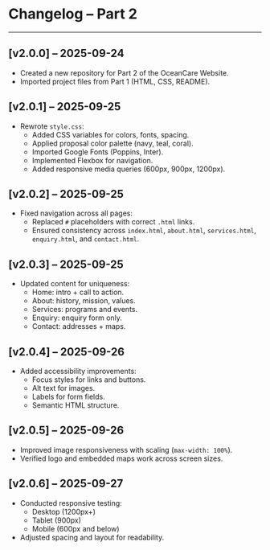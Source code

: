 # Changelog – Part 2
---
## [v2.0.0] – 2025-09-24
- Created a new repository for Part 2 of the OceanCare Website.
- Imported project files from Part 1 (HTML, CSS, README).

## [v2.0.1] – 2025-09-25
- Rewrote `style.css`:
  - Added CSS variables for colors, fonts, spacing.
  - Applied proposal color palette (navy, teal, coral).
  - Imported Google Fonts (Poppins, Inter).
  - Implemented Flexbox for navigation.
  - Added responsive media queries (600px, 900px, 1200px).

## [v2.0.2] – 2025-09-25
- Fixed navigation across all pages:
  - Replaced `#` placeholders with correct `.html` links.
  - Ensured consistency across `index.html`, `about.html`, `services.html`, `enquiry.html`, and `contact.html`.

## [v2.0.3] – 2025-09-25
- Updated content for uniqueness:
  - Home: intro + call to action.
  - About: history, mission, values.
  - Services: programs and events.
  - Enquiry: enquiry form only.
  - Contact: addresses + maps.

## [v2.0.4] – 2025-09-26
- Added accessibility improvements:
  - Focus styles for links and buttons.
  - Alt text for images.
  - Labels for form fields.
  - Semantic HTML structure.

## [v2.0.5] – 2025-09-26
- Improved image responsiveness with scaling (`max-width: 100%`).
- Verified logo and embedded maps work across screen sizes.

## [v2.0.6] – 2025-09-27
- Conducted responsive testing:
  - Desktop (1200px+)
  - Tablet (900px)
  - Mobile (600px and below)
- Adjusted spacing and layout for readability.


